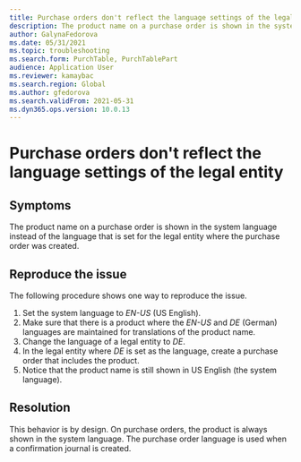 ```yaml
---
title: Purchase orders don't reflect the language settings of the legal entity
description: The product name on a purchase order is shown in the system language instead of the language set for the legal entity where the purchase order was created
author: GalynaFedorova
ms.date: 05/31/2021
ms.topic: troubleshooting
ms.search.form: PurchTable, PurchTablePart
audience: Application User
ms.reviewer: kamaybac
ms.search.region: Global
ms.author: gfedorova
ms.search.validFrom: 2021-05-31
ms.dyn365.ops.version: 10.0.13
---
```


# Purchase orders don't reflect the language settings of the legal entity

## Symptoms

The product name on a purchase order is shown in the system language instead of the language that is set for the legal entity where the purchase order was created.

## Reproduce the issue

The following procedure shows one way to reproduce the issue.

1. Set the system language to *EN-US* (US English).
1. Make sure that there is a product where the *EN-US* and *DE* (German) languages are maintained for translations of the product name.
1. Change the language of a legal entity to *DE*.
1. In the legal entity where *DE* is set as the language, create a purchase order that includes the product.
1. Notice that the product name is still shown in US English (the system language).

## Resolution

This behavior is by design. On purchase orders, the product is always shown in the system language. The purchase order language is used when a confirmation journal is created.
